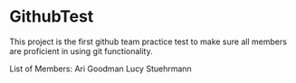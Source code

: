 # GithubTest

This project is the first github team practice test to make sure all members are proficient in using git functionality.

List of Members:
Ari Goodman
Lucy Stuehrmann
